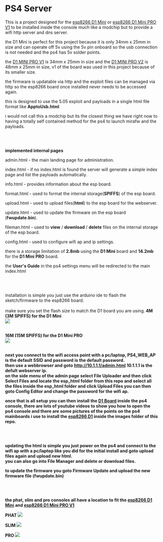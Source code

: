 # PS4 Server

This is a project designed for the <a href=https://wiki.wemos.cc/products:d1:d1_mini>esp8266 D1 Mini</a> or <a href=https://wiki.wemos.cc/products:retired:d1_mini_pro_v1.0.0>esp8266 D1 Mini PRO V1</a> to be installed inside the console much like a modchip but to provide a wifi http server and dns server.

the D1 Mini is perfect for this project because it is only 34mm x 25mm in size and can operate off 5v using the 5v pin onboard so the usb connection is not needed and the ps4 has 5v solder points.

the <a href=https://wiki.wemos.cc/products:retired:d1_mini_pro_v1.0.0>D1 MINI PRO V1</a> is 34mm x 25mm in size and the <a href=https://wiki.wemos.cc/products:d1:d1_mini_pro>D1 MINI PRO V2</a> is 48mm x 25mm in size, v1 of the board was used in this project because of its smaller size.


the firmware is updatable via http and the exploit files can be managed via http so the esp8266 board once installed never needs to be accessed again.

this is designed to use the 5.05 exploit and payloads in a single html file format like <b>ApptoUsb.html</b>

i would not call this a modchip but its the closest thing we have right now to having a totally self contained method for the ps4 to launch mirafw and the payloads.


<br>
<br>


<b>implemented internal pages</b>

admin.html - the main landing page for administration.

index.html - if no index.html is found the server will generate a simple index page and list the payloads automatically.

info.html - provides information about the esp board.

format.html - used to format the internal storage(<b>SPIFFS</b>) of the esp board.

upload.html - used to upload files(<b>html</b>) to the esp board for the webserver.

update.html - used to update the firmware on the esp board (<b>fwupdate.bin</b>).

fileman.html - used to <b>view</b> / <b>download</b> / <b>delete</b> files on the internal storage of the esp board.

config.html - used to configure wifi ap and ip settings.


there is a storage limitation of <b>2.8mb</b> using the <b>D1 Mini</b> board and <b>14.2mb</b> for the <b>D1 Mini PRO</b> board.

the <b>User's Guide</b> in the ps4 settings menu will be redirected to the main index.html


<br><br>


installation is simple you just use the arduino ide to flash the sketch/firmware to the esp8266 board.<br>
<br>
make sure you set the flash size to match the D1 board you are using.<b>
<b>4M (3M SPIFFS)</b> for the D1 Mini<br>
<img src=https://github.com/stooged/PS4-Server/blob/master/Images/4m3m_spiffs.jpg><br><br>

<b>16M (15M SPIFFS)</b> for the D1 Mini PRO<br>
<img src=https://github.com/stooged/PS4-Server/blob/master/Images/16m15m_spiffs.jpg><br><br>



next you connect to the wifi access point with a pc/laptop, <b>PS4_WEB_AP</b> is the default SSID and <b>password</b> is the default password.<br>
then use a webbrowser and goto http://10.1.1.1/admin.html <b>10.1.1.1</b> is the defult webserver ip.<br>
on the side menu of the admin page select <b>File Uploader</b> and then click <b>Select Files</b> and locate the <b>esp_html</b> folder from this repo and select all the files inside the <b>esp_html</b> folder and click <b>Upload Files</b>
you can then goto <b>Config Editor</b> and change the password for the wifi ap.

once that is all setup you can then install the <a href=https://wiki.wemos.cc/products:d1>D1 Board</a> inside the ps4 console, there are lots of youtube videos to show you how to open the ps4 console and there are some pictures of the points on the ps4 mainboards i use to install the <a href=https://wiki.wemos.cc/products:d1>esp8266 D1</a> inside the images folder of this repo.


<br><br>

updating the html is simple you just power on the ps4 and connect to the wifi ap with a pc/laptop like you did for the initial install and goto upload files again and upload new html.<br>
you can also go into <b>File Manager</b> and delete or download files.

to update the firmware you goto <b>Firmware Update</b> and upload the new firmware file (<b>fwupdate.bin</b>)



<br><br>


the phat, slim and pro consoles all have a location to fit the <a href=https://wiki.wemos.cc/products:d1:d1_mini>esp8266 D1 Mini</a> and <a href=https://wiki.wemos.cc/products:retired:d1_mini_pro_v1.0.0>esp8266 D1 Mini PRO V1</a>

<b>PHAT</b>
<img src=https://github.com/stooged/PS4-Server/blob/master/Images/PHAT_CUH-1102/2.jpg>

<b>SLIM</b>
<img src=https://github.com/stooged/PS4-Server/blob/master/Images/SLIM_CUH-2002/3.jpg>

<b>PRO</b>
<img src=https://github.com/stooged/PS4-Server/blob/master/Images/PRO_CUH-7102/4.jpg>











